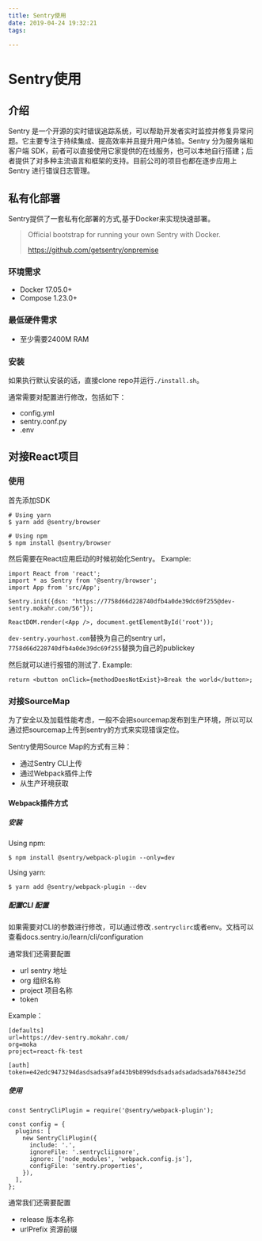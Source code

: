 ```yaml
---
title: Sentry使用
date: 2019-04-24 19:32:21
tags:

---
```


# Sentry使用

## 介绍
Sentry 是一个开源的实时错误追踪系统，可以帮助开发者实时监控并修复异常问题。它主要专注于持续集成、提高效率并且提升用户体验。Sentry 分为服务端和客户端 SDK，前者可以直接使用它家提供的在线服务，也可以本地自行搭建；后者提供了对多种主流语言和框架的支持。目前公司的项目也都在逐步应用上 Sentry 进行错误日志管理。

## 私有化部署
Sentry提供了一套私有化部署的方式,基于Docker来实现快速部署。
> Official bootstrap for running your own Sentry with Docker.
>
> https://github.com/getsentry/onpremise


### 环境需求
* Docker 17.05.0+
* Compose 1.23.0+

### 最低硬件需求
* 至少需要2400M RAM

### 安装
如果执行默认安装的话，直接clone repo并运行`./install.sh`。

通常需要对配置进行修改，包括如下：
* config.yml
* sentry.conf.py
* .env

## 对接React项目

### 使用

首先添加SDK
```
# Using yarn
$ yarn add @sentry/browser

# Using npm
$ npm install @sentry/browser
```

然后需要在React应用启动的时候初始化Sentry。
Example:
```
import React from 'react';
import * as Sentry from '@sentry/browser';
import App from 'src/App';

Sentry.init({dsn: "https://7758d66d228740dfb4a0de39dc69f255@dev-sentry.mokahr.com/56"});

ReactDOM.render(<App />, document.getElementById('root'));
```
`dev-sentry.yourhost.com`替换为自己的sentry url，`7758d66d228740dfb4a0de39dc69f255`替换为自己的publickey

然后就可以进行报错的测试了.
Example:
```
return <button onClick={methodDoesNotExist}>Break the world</button>;
```
### 对接SourceMap
为了安全以及加载性能考虑，一般不会把sourcemap发布到生产环境，所以可以通过把sourcemap上传到sentry的方式来实现错误定位。

Sentry使用Source Map的方式有三种：
* 通过Sentry CLI上传
* 通过Webpack插件上传
* 从生产环境获取

#### Webpack插件方式

##### 安装
Using npm:
```
$ npm install @sentry/webpack-plugin --only=dev
```
Using yarn:
```
$ yarn add @sentry/webpack-plugin --dev
```

##### 配置CLI 配置
如果需要对CLI的参数进行修改，可以通过修改`.sentryclirc`或者env。文档可以查看docs.sentry.io/learn/cli/configuration

通常我们还需要配置
* url sentry 地址
* org 组织名称
* project 项目名称
* token

Example：
```
[defaults]
url=https://dev-sentry.mokahr.com/
org=moka
project=react-fk-test

[auth]
token=e42edc9473294dasdsadsa9fad43b9b899dsdsadsadsadadsada76843e25d
```


##### 使用
```
const SentryCliPlugin = require('@sentry/webpack-plugin');

const config = {
  plugins: [
    new SentryCliPlugin({
      include: '.',
      ignoreFile: '.sentrycliignore',
      ignore: ['node_modules', 'webpack.config.js'],
      configFile: 'sentry.properties',
    }),
  ],
};
```

通常我们还需要配置
* release 版本名称
* urlPrefix 资源前缀

